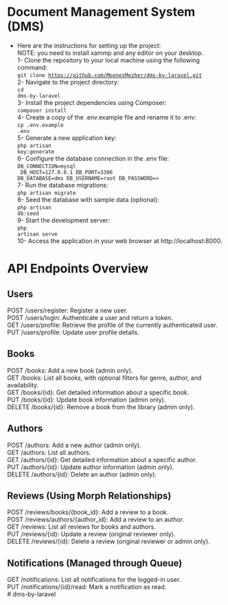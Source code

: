 <h1>Document Management System (DMS)</h1>

<!-- - Postman test [documenter](https://documenter.getpostman.com/view/28836077/2sA3JM6gTo) -->
- Here are the instructions for setting up the project: <br/>
NOTE: you need to install xammp and any editor on your desktop.
<br>1- Clone the repository to your local machine using the following command: 
<br><code>git clone https://github.com/MoonesMezher/dms-by-laravel.git</code><br>
2- Navigate to the project directory: 
<br><code>cd dms-by-laravel</code><br>
3- Install the project dependencies using Composer: 
<br><code>composer install</code><br>
4- Create a copy of the .env.example file and rename it to .env: 
<br><code>cp .env.example .env</code><br>
5- Generate a new application key: 
<br><code>php artisan key:generate</code><br>
6- Configure the database connection in the .env file: 
<br><code>DB_CONNECTION=mysql<br>
        DB_HOST=127.0.0.1
        DB_PORT=3306
        DB_DATABASE=dms
        DB_USERNAME=root
        DB_PASSWORD=></code><br>
7- Run the database migrations: 
<br><code>php artisan migrate</code><br>
8- Seed the database with sample data (optional): 
<br><code>php artisan db:seed</code><br>
9- Start the development server: 
<br><code>php artisan serve</code><br>
10- Access the application in your web browser at http://localhost:8000. 

<h1>API Endpoints Overview</h1>

<h2>Users</h2>
POST /users/register: Register a new user.<br>
POST /users/login: Authenticate a user and return a token.<br>
GET /users/profile: Retrieve the profile of the currently authenticated user.<br>
PUT /users/profile: Update user profile details.<br>
<h2>Books</h2>
POST /books: Add a new book (admin only).<br>
GET /books: List all books, with optional filters for genre, author, and availability.<br>
GET /books/{id}: Get detailed information about a specific book.<br>
PUT /books/{id}: Update book information (admin only).<br>
DELETE /books/{id}: Remove a book from the library (admin only).<br>
<h2>Authors</h2>
POST /authors: Add a new author (admin only).<br>
GET /authors: List all authors.<br>
GET /authors/{id}: Get detailed information about a specific author.<br>
PUT /authors/{id}: Update author information (admin only).<br>
DELETE /authors/{id}: Delete an author (admin only).<br>
<h2>Reviews (Using Morph Relationships)</h2>
POST /reviews/books/{book_id}: Add a review to a book.<br>
POST /reviews/authors/{author_id}: Add a review to an author.<br>
GET /reviews: List all reviews for books and authors.<br>
PUT /reviews/{id}: Update a review (original reviewer only).<br>
DELETE /reviews/{id}: Delete a review (original reviewer or admin only).<br>
<h2>Notifications (Managed through Queue)</h2>
GET /notifications: List all notifications for the logged-in user.<br>
PUT /notifications/{id}/read: Mark a notification as read.<br>
#   d m s - b y - l a r a v e l  
 
